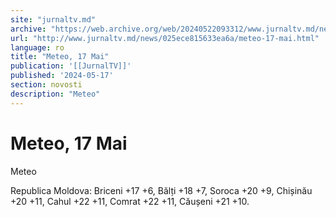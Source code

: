 ```yaml
---
site: "jurnaltv.md"
archive: "https://web.archive.org/web/20240522093312/www.jurnaltv.md/news/025ece815633ea6a/meteo-17-mai.html?utm_source=RSS&utm_medium=RSS&utm_campaign=RSS"
url: "http://www.jurnaltv.md/news/025ece815633ea6a/meteo-17-mai.html"
language: ro
title: "Meteo, 17 Mai"
publication: '[[JurnalTV]]'
published: '2024-05-17'
section: novosti
description: "Meteo"
---
```


# Meteo, 17 Mai

Meteo

Republica Moldova: Briceni +17 +6, Bălți +18 +7, Soroca +20 +9, Chișinău +20 +11, Cahul +22 +11, Comrat +22 +11, Căușeni +21 +10.